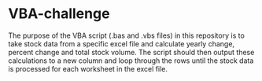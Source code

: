 # VBA-challenge
The purpose of the VBA script (.bas and .vbs files) in this repository is to take stock data from a specific excel file and calculate yearly change, percent change and total stock volume. The script should then output these calculations to a new column and loop through the rows until the stock data is processed for each worksheet in the excel file.
